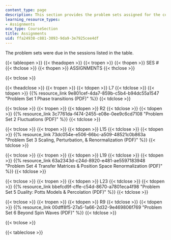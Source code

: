 ```yaml
---
content_type: page
description: This section provides the problem sets assigned for the course.
learning_resource_types:
- Assignments
ocw_type: CourseSection
title: Assignments
uid: ffa24938-c881-3093-9da9-3e7925cee4df
---
```


The problem sets were due in the sessions listed in the table.

{{< tableopen >}}
{{< theadopen >}}
{{< tropen >}}
{{< thopen >}}
SES #
{{< thclose >}}
{{< thopen >}}
ASSIGNMENTS
{{< thclose >}}

{{< trclose >}}

{{< theadclose >}}
{{< tropen >}}
{{< tdopen >}}
L7
{{< tdclose >}}
{{< tdopen >}}
{{% resource_link 9e801cef-4da7-859b-c5b4-b94dc55a1547 "Problem Set 1 Phase transitions (PDF)" %}}
{{< tdclose >}}

{{< trclose >}}
{{< tropen >}}
{{< tdopen >}}
R2
{{< tdclose >}}
{{< tdopen >}}
{{% resource_link 3c7761da-f474-2455-e08e-0ee9c6cd7108 "Problem Set 2 Fluctuations (PDF)" %}}
{{< tdclose >}}

{{< trclose >}}
{{< tropen >}}
{{< tdopen >}}
L15
{{< tdclose >}}
{{< tdopen >}}
{{% resource_link 73dc054e-e506-66bc-a509-48521c0b863a "Problem Set 3 Scaling, Perturbation, & Renormalization (PDF)" %}}
{{< tdclose >}}

{{< trclose >}}
{{< tropen >}}
{{< tdopen >}}
L19
{{< tdclose >}}
{{< tdopen >}}
{{% resource_link 63a2343d-c24d-8920-e481-ae5597183948 "Problem Set 4 Transfer Matrices & Position Space Renormalization (PDF)" %}}
{{< tdclose >}}

{{< trclose >}}
{{< tropen >}}
{{< tdopen >}}
L23
{{< tdclose >}}
{{< tdopen >}}
{{% resource_link bbefcd9f-cffe-c54d-8670-a7801eca4f98 "Problem Set 5 Duality: Potts Models & Percolation (PDF)" %}}
{{< tdclose >}}

{{< trclose >}}
{{< tropen >}}
{{< tdopen >}}
R9
{{< tdclose >}}
{{< tdopen >}}
{{% resource_link 00dff8f5-27a5-1a66-2d32-9e469806f769 "Problem Set 6 Beyond Spin Waves (PDF)" %}}
{{< tdclose >}}

{{< trclose >}}

{{< tableclose >}}